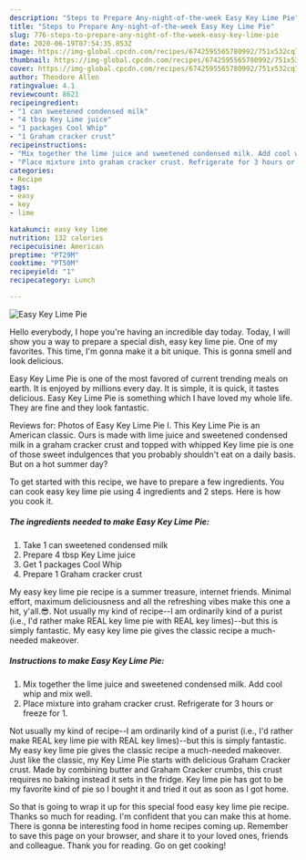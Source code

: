 ```yaml
---
description: "Steps to Prepare Any-night-of-the-week Easy Key Lime Pie"
title: "Steps to Prepare Any-night-of-the-week Easy Key Lime Pie"
slug: 776-steps-to-prepare-any-night-of-the-week-easy-key-lime-pie
date: 2020-06-19T07:54:35.853Z
image: https://img-global.cpcdn.com/recipes/6742595565780992/751x532cq70/easy-key-lime-pie-recipe-main-photo.jpg
thumbnail: https://img-global.cpcdn.com/recipes/6742595565780992/751x532cq70/easy-key-lime-pie-recipe-main-photo.jpg
cover: https://img-global.cpcdn.com/recipes/6742595565780992/751x532cq70/easy-key-lime-pie-recipe-main-photo.jpg
author: Theodore Allen
ratingvalue: 4.1
reviewcount: 8621
recipeingredient:
- "1 can sweetened condensed milk"
- "4 tbsp Key Lime juice"
- "1 packages Cool Whip"
- "1 Graham cracker crust"
recipeinstructions:
- "Mix together the lime juice and sweetened condensed milk. Add cool whip and mix well."
- "Place mixture into graham cracker crust. Refrigerate for 3 hours or freeze for 1."
categories:
- Recipe
tags:
- easy
- key
- lime

katakunci: easy key lime 
nutrition: 132 calories
recipecuisine: American
preptime: "PT29M"
cooktime: "PT50M"
recipeyield: "1"
recipecategory: Lunch

---
```



![Easy Key Lime Pie](https://img-global.cpcdn.com/recipes/6742595565780992/751x532cq70/easy-key-lime-pie-recipe-main-photo.jpg)

Hello everybody, I hope you're having an incredible day today. Today, I will show you a way to prepare a special dish, easy key lime pie. One of my favorites. This time, I'm gonna make it a bit unique. This is gonna smell and look delicious.

Easy Key Lime Pie is one of the most favored of current trending meals on earth. It is enjoyed by millions every day. It is simple, it is quick, it tastes delicious. Easy Key Lime Pie is something which I have loved my whole life. They are fine and they look fantastic.

Reviews for: Photos of Easy Key Lime Pie I. This Key Lime Pie is an American classic. Ours is made with lime juice and sweetened condensed milk in a graham cracker crust and topped with whipped Key lime pie is one of those sweet indulgences that you probably shouldn&#39;t eat on a daily basis. But on a hot summer day?


To get started with this recipe, we have to prepare a few ingredients. You can cook easy key lime pie using 4 ingredients and 2 steps. Here is how you cook it.

<!--inarticleads1-->

##### The ingredients needed to make Easy Key Lime Pie:

1. Take 1 can sweetened condensed milk
1. Prepare 4 tbsp Key Lime juice
1. Get 1 packages Cool Whip
1. Prepare 1 Graham cracker crust


My easy key lime pie recipe is a summer treasure, internet friends. Minimal effort, maximum deliciousness and all the refreshing vibes make this one a hit, y&#39;all.😎. Not usually my kind of recipe--I am ordinarily kind of a purist (i.e., I&#39;d rather make REAL key lime pie with REAL key limes)--but this is simply fantastic. My easy key lime pie gives the classic recipe a much-needed makeover. 

<!--inarticleads2-->

##### Instructions to make Easy Key Lime Pie:

1. Mix together the lime juice and sweetened condensed milk. Add cool whip and mix well.
1. Place mixture into graham cracker crust. Refrigerate for 3 hours or freeze for 1.


Not usually my kind of recipe--I am ordinarily kind of a purist (i.e., I&#39;d rather make REAL key lime pie with REAL key limes)--but this is simply fantastic. My easy key lime pie gives the classic recipe a much-needed makeover. Just like the classic, my Key Lime Pie starts with delicious Graham Cracker crust. Made by combining butter and Graham Cracker crumbs, this crust requires no baking instead it sets in the fridge. Key lime pie has got to be my favorite kind of pie so I bought it and tried it out as soon as I got home. 

So that is going to wrap it up for this special food easy key lime pie recipe. Thanks so much for reading. I'm confident that you can make this at home. There is gonna be interesting food in home recipes coming up. Remember to save this page on your browser, and share it to your loved ones, friends and colleague. Thank you for reading. Go on get cooking!
